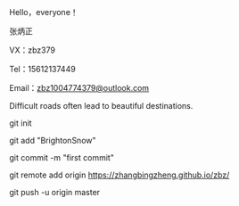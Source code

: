  Hello，everyone！

  张炳正

  VX：zbz379

  Tel：15612137449
  
  Email：zbz1004774379@outlook.com
  
  Difficult roads often lead to beautiful destinations.
  
  git init
  
  git add "BrightonSnow"
 
  git commit -m "first commit"
 
  git remote add origin https://zhangbingzheng.github.io/zbz/

  git push -u origin master
